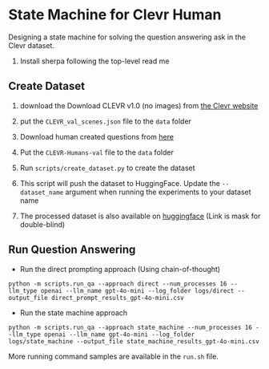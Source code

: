 # State Machine for Clevr Human
Designing a state machine for solving the question answering ask in the Clevr dataset.
1. Install sherpa following the top-level read me

## Create Dataset
1. download the Download CLEVR v1.0 (no images) from [the Clevr website](https://cs.stanford.edu/people/jcjohns/clevr/)
2. put the `CLEVR_val_scenes.json` file to the `data` folder
3. Download human created questions from [here](https://cs.stanford.edu/people/jcjohns/iep/)
4. Put the `CLEVR-Humans-val` file to the `data` folder
5. Run `scripts/create_dataset.py` to create the dataset
7. This script will push the dataset to HuggingFace. Update the `--dataset_name` argument when running the experiments to your dataset name 

6. The processed dataset is also available on [huggingface](https://huggingface.co/datasets/Dogdays/clevr_subset) (Link is mask for double-blind)


## Run Question Answering
* Run the direct prompting approach (Using chain-of-thought)
```
python -m scripts.run_qa --approach direct --num_processes 16 --llm_type openai --llm_name gpt-4o-mini --log_folder logs/direct --output_file direct_prompt_results_gpt-4o-mini.csv
```

* Run the state machine approach
```
python -m scripts.run_qa --approach state_machine --num_processes 16 --llm_type openai --llm_name gpt-4o-mini --log_folder logs/state_machine --output_file state_machine_results_gpt-4o-mini.csv
```

More running command samples are available in the `run.sh` file.